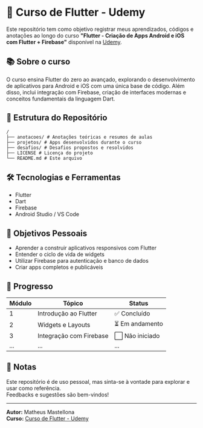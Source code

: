 # 📱 Curso de Flutter - Udemy

Este repositório tem como objetivo registrar meus aprendizados, códigos e anotações ao longo do curso **"Flutter - Criação de Apps Android e iOS com Flutter + Firebase"** disponível na [Udemy](https://www.udemy.com/course/curso-flutter/).

## 📚 Sobre o curso

O curso ensina Flutter do zero ao avançado, explorando o desenvolvimento de aplicativos para Android e iOS com uma única base de código. Além disso, inclui integração com Firebase, criação de interfaces modernas e conceitos fundamentais da linguagem Dart.

## 📁 Estrutura do Repositório
```
/
├── anotacoes/ # Anotações teóricas e resumos de aulas
├── projetos/ # Apps desenvolvidos durante o curso
├── desafios/ # Desafios propostos e resolvidos
├── LICENSE # Licença do projeto
└── README.md # Este arquivo
```

## 🛠️ Tecnologias e Ferramentas

- Flutter
- Dart
- Firebase
- Android Studio / VS Code

## 🧠 Objetivos Pessoais

- Aprender a construir aplicativos responsivos com Flutter
- Entender o ciclo de vida de widgets
- Utilizar Firebase para autenticação e banco de dados
- Criar apps completos e publicáveis

## 🚀 Progresso

| Módulo | Tópico                         | Status     |
|--------|--------------------------------|------------|
| 1      | Introdução ao Flutter          | ✅ Concluído |
| 2      | Widgets e Layouts              | ⏳ Em andamento |
| 3      | Integração com Firebase        | ⬜ Não iniciado |
| ...    | ...                            | ...        |

## 📝 Notas

Este repositório é de uso pessoal, mas sinta-se à vontade para explorar e usar como referência.  
Feedbacks e sugestões são bem-vindos!

---

**Autor:** Matheus Mastellona  
**Curso:** [Curso de Flutter - Udemy](https://www.udemy.com/course/curso-flutter/)
